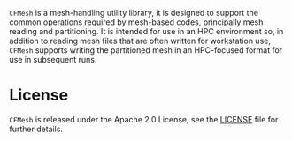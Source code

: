 `CFMesh` is a mesh-handling utility library, it is designed to support the common operations
required by mesh-based codes, principally mesh reading and partitioning.
It is intended for use in an HPC environment so, in addition to reading mesh files that are often
written for workstation use, `CFMesh` supports writing the partitioned mesh in an HPC-focused format
for use in subsequent runs.

# License

`CFMesh` is released under the Apache 2.0 License, see the [LICENSE](LICENSE) file for further
details.
